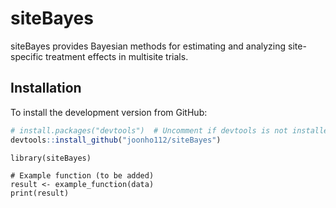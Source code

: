 # siteBayes

siteBayes provides Bayesian methods for estimating and analyzing site-specific treatment effects in multisite trials.

## Installation

To install the development version from GitHub:

```r
# install.packages("devtools")  # Uncomment if devtools is not installed
devtools::install_github("joonho112/siteBayes")
```

```
library(siteBayes)

# Example function (to be added)
result <- example_function(data)
print(result)
```
